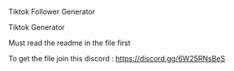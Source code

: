 Tiktok Follower Generator

Tiktok Generator

Must read the readme in the file first

To get the file join this discord : https://discord.gg/6W25RNsBeS
